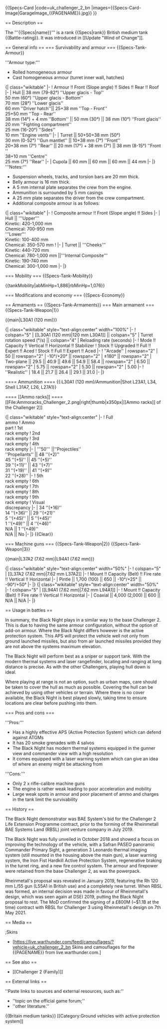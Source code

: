 {{Specs-Card
|code=uk_challenger_2_bn
|images={{Specs-Card-Image|GarageImage_{{PAGENAME}}.jpg}}
}}

== Description ==
<!-- ''In the description, the first part should be about the history of the creation and combat usage of the vehicle, as well as its key features. In the second part, tell the reader about the ground vehicle in the game. Insert a screenshot of the vehicle, so that if the novice player does not remember the vehicle by name, he will immediately understand what kind of vehicle the article is talking about.'' -->
The '''{{Specs|name}}''' is a rank {{Specs|rank}} British medium tank {{Battle-rating}}. It was introduced in [[Update "Wind of Change"]].

== General info ==
=== Survivability and armour ===
{{Specs-Tank-Armour}}
<!-- ''Describe armour protection. Note the most well protected and key weak areas. Appreciate the layout of modules as well as the number and location of crew members. Is the level of armour protection sufficient, is the placement of modules helpful for survival in combat? If necessary use a visual template to indicate the most secure and weak zones of the armour.'' -->

'''Armour type:'''

* Rolled homogeneous armour
* Cast homogeneous armour (turret inner wall, hatches)

{| class="wikitable"
|-
! Armour !! Front (Slope angle) !! Sides !! Rear !! Roof
|-
| Hull || 38 mm (79-82°) ''Upper glacis - Top'' <br> 50 mm (60°) ''Upper glacis - Bottom'' <br> 70 mm (28°) ''Lower glacis'' <br> 60 mm ''Driver hatch''|| 25+38 mm ''Top - Front'' <br> 25+50 mm ''Top - Rear'' <br> 38 mm (14°) + 4 mm ''Bottom'' || 50 mm (30°) || 38 mm (10°) ''Front glacis'' <br> 20 mm ''Fighting compartment'' <br> 25 mm (16-20°) ''Sides'' <br> 10 mm ''Engine vents''
|-
| Turret || 50+50+38 mm (50°) <br> 30 mm (0-52°) ''Gun mantlet'' || 10+38 mm (7°) ''Front'' <br> 20+38 mm (7°) ''Rear'' || 20 mm (17°) + 38 mm (7°) || 38 mm (8-15°) ''Front '' <br> 38+10 mm ''Centre'' <br> 25 mm (7°) ''Rear''
|-
| Cupola || 60 mm || 60 mm || 60 mm || 44 mm
|-
|}
'''Notes:'''

* Suspension wheels, tracks, and torsion bars are 20 mm thick.
* Belly armour is 16 mm thick.
* A 5 mm internal plate separates the crew from the engine.
* Ammunition is surrounded by 5 mm casings
* A 25 mm plate separates the driver from the crew compartment.
* Additional composite armour is as follows:

{| class="wikitable"
|-
! Composite armour !! Front (Slope angle) !! Sides
|-
| Hull || '''Upper''' <br> Kinetic: 420-1,000 mm <br> Chemical: 700-950 mm <br> '''Lower''' <br> Kinetic: 100-400 mm <br> Chemical: 350-570 mm
!
|-
| Turret || '''Cheeks''' <br> Kinetic: 440-720 mm <br> Chemical: 780-1,000 mm ||'''Internal Composite''' <br> Kinetic: 190-740 mm <br> Chemical: 300-1,000 mm
|-
|}

=== Mobility ===
{{Specs-Tank-Mobility}}
<!-- ''Write about the mobility of the ground vehicle. Estimate the specific power and manoeuvrability, as well as the maximum speed forwards and backwards.'' -->

{{tankMobility|abMinHp=1,886|rbMinHp=1,076}}

=== Modifications and economy ===
{{Specs-Economy}}

== Armaments ==
{{Specs-Tank-Armaments}}
=== Main armament ===
{{Specs-Tank-Weapon|1}}
<!-- ''Give the reader information about the characteristics of the main gun. Assess its effectiveness in a battle based on the reloading speed, ballistics and the power of shells. Do not forget about the flexibility of the fire, that is how quickly the cannon can be aimed at the target, open fire on it and aim at another enemy. Add a link to the main article on the gun: <code><nowiki>{{main|Name of the weapon}}</nowiki></code>. Describe in general terms the ammunition available for the main gun. Give advice on how to use them and how to fill the ammunition storage.'' -->
{{main|L30A1 (120 mm)}}

{| class="wikitable" style="text-align:center" width="100%"
|-
! colspan="5" | [[L30A1 (120 mm)|120 mm L30A1]] || colspan="5" | Turret rotation speed (°/s) || colspan="4" | Reloading rate (seconds)
|-
! Mode !! Capacity !! Vertical !! Horizontal !! Stabilizer
! Stock !! Upgraded !! Full !! Expert !! Aced
! Stock !! Full !! Expert !! Aced
|-
! ''Arcade''
| rowspan="2" | 50 || rowspan="2" | -10°/+20° || rowspan="2" | ±180° || rowspan="2" | Two-plane || 29.5 || 40.9 || 49.6 || 54.9 || 58.4 || rowspan="2" | 6.50 || rowspan="2" | 5.75 || rowspan="2" | 5.30 || rowspan="2" | 5.00
|-
! ''Realistic''
| 18.4 || 21.7 || 26.4 || 29.1 || 31.0
|-
|}

==== Ammunition ====
{{:L30A1 (120 mm)/Ammunition|Shot L23A1, L34, Shell L31A7, L26, L27A1}}

==== [[Ammo racks]] ====
[[File:Ammoracks_Challenger_2.png|right|thumb|x350px|[[Ammo racks]] of the Challenger 2]]
<!-- '''Last updated: 2.19.0.76''' -->
{| class="wikitable" style="text-align:center"
|-
! Full<br>ammo
! Ammo<br>part
! 1st<br>rack empty
! 2nd<br>rack empty
! 3rd<br>rack empty
! 4th<br>rack empty
|-
| '''50''' ||''Projectiles''<br>''Propellants'' || 48&nbsp;''(+2)''<br>45&nbsp;''(+5)'' || 45&nbsp;''(+5)''<br>39&nbsp;''(+11)'' || 43&nbsp;''(+7)''<br>31&nbsp;''(+19)'' || 41&nbsp;''(+9)''<br>22&nbsp;''(+28)''
|-
! 5th<br>rack empty
! 6th<br>rack empty
! 7th<br>rack empty
! 8th<br>rack empty
! 9th<br>rack empty
! Visual<br>discrepancy
|-
| 34&nbsp;''(+16)''<br>14&nbsp;''(+36)'' || 29&nbsp;''(+21)''<br>5&nbsp;''(+45)'' || 5&nbsp;''(+45)''<br>1&nbsp;''(+49)'' || 4&nbsp;''(+46)''<br>N/A || 1&nbsp;''(+49)''<br>N/A || No
|-
|}
{{Clear}}

=== Machine guns ===
{{Specs-Tank-Weapon|2}}
{{Specs-Tank-Weapon|3}}
<!-- ''Offensive and anti-aircraft machine guns not only allow you to fight some aircraft but also are effective against lightly armoured vehicles. Evaluate machine guns and give recommendations on its use.'' -->
{{main|L37A2 (7.62 mm)|L94A1 (7.62 mm)}}

{| class="wikitable" style="text-align:center" width="50%"
|-
! colspan="5" | [[L37A2 (7.62 mm)|7.62 mm L37A2]]
|-
! Mount !! Capacity (Belt) !! Fire rate !! Vertical !! Horizontal
|-
| Pintle || 1,700 (100) || 650 || -10°/+25° || -90°/+50°
|-
|}
{| class="wikitable" style="text-align:center" width="50%"
|-
! colspan="5" | [[L94A1 (7.62 mm)|7.62 mm L94A1]]
|-
! Mount !! Capacity (Belt) !! Fire rate !! Vertical !! Horizontal
|-
| Coaxial || 4,000 (2,000) || 600 || N/A || N/A
|-
|}

== Usage in battles ==
<!-- ''Describe the tactics of playing in the vehicle, the features of using vehicles in the team and advice on tactics. Refrain from creating a "guide" - do not impose a single point of view but instead give the reader food for thought. Describe the most dangerous enemies and give recommendations on fighting them. If necessary, note the specifics of the game in different modes (AB, RB, SB).'' -->
In summary, the Black Night plays in a similar way to the base Challenger 2. This is due to having the same armour configuration, without the option of add-on armour. Where the Black Night differs however is the active protection system. This APS will protect the vehicle well not only from ground launched missiles, but also from air launched missiles provided they are not above the systems maximum elevation. 

The Black Night will perform best as a sniper or support tank. With the modern thermal systems and laser rangefinder, locating and ranging at long distance is precise. As with the other Challengers, playing hull down is ideal.

Where playing at range is not an option, such as urban maps, care should be taken to cover the hull as much as possible. Covering the hull can be achieved by using other vehicles or terrain. Where there is no cover available, the Black Night is best played slowly, taking time to ensure locations are clear before pushing into them. 

=== Pros and cons ===
<!-- ''Summarise and briefly evaluate the vehicle in terms of its characteristics and combat effectiveness. Mark its pros and cons in a bulleted list. Try not to use more than 6 points for each of the characteristics. Avoid using categorical definitions such as "bad", "good" and the like - use substitutions with softer forms such as "inadequate" and "effective".'' -->

'''Pros:'''

* Has a highly effective APS (Active Protection System) which can defend against ATGMs 
* It has 20 smoke grenades with 4 salvos
* The Black Night has modern thermal systems equipped in the gunner view and commander view with a high resolution
* It comes equipped with a laser warning system which can give an idea of where an enemy might be attacking from

'''Cons:'''

* Only 2 x rifle-calibre machine guns
* The engine is rather weak leading to poor acceleration and mobility
* Large weak spots in armour and poor placement of ammo and charges in the tank limit the survivability

== History ==
<!-- ''Describe the history of the creation and combat usage of the vehicle in more detail than in the introduction. If the historical reference turns out to be too long, take it to a separate article, taking a link to the article about the vehicle and adding a block "/History" (example: <nowiki>https://wiki.warthunder.com/(Vehicle-name)/History</nowiki>) and add a link to it here using the <code>main</code> template. Be sure to reference text and sources by using <code><nowiki><ref></ref></nowiki></code>, as well as adding them at the end of the article with <code><nowiki><references /></nowiki></code>. This section may also include the vehicle's dev blog entry (if applicable) and the in-game encyclopedia description (under <code><nowiki>=== In-game description ===</nowiki></code>, also if applicable).'' -->
The Black Night demonstrator was BAE System's bid for the Challenger 2 Life Extension Programme contract, prior to the forming of the Rheinmetall BAE Systems Land (RBSL) joint venture company in July 2019.

The Black Night was fully unveiled in October 2018 and showed a focus on improving the technology of the vehicle, with a Safran PASEO panoramic Commander Primary Sight, a generation 3 Leonardo thermal imaging system (still mounted in the housing above the main gun), a laser warning system, the Iron Fist Hardkill Active Protection System, regenerative braking in the turret ring, and a new fire control system. The armour and firepower were retained from the base Challenger 2, as was the powerpack.

Rheinmetall's proposal was revealed in January 2019, featuring the Rh 120 mm L/55 gun (L55A1 in British use) and a completely new turret. When RBSL was formed, an internal decision was made in favour of Rheinmetall's design, which was seen again at DSEI 2019, putting the Black Night proposal to rest. The MoD confirmed the signing of a £800M (~$1.1B at the time) contract with RBSL for Challenger 3 using Rheinmetall's design on 7th May 2021.

== Media ==
<!-- ''Excellent additions to the article would be video guides, screenshots from the game, and photos.'' -->

;Skins

* [https://live.warthunder.com/feed/camouflages/?vehicle=uk_challenger_2_bn Skins and camouflages for the {{PAGENAME}} from live.warthunder.com.]

== See also ==
<!-- ''Links to the articles on the War Thunder Wiki that you think will be useful for the reader, for example:''
* ''reference to the series of the vehicles;''
* ''links to approximate analogues of other nations and research trees.'' -->

* [[Challenger 2 (Family)]]

== External links ==
<!-- ''Paste links to sources and external resources, such as:''
* ''topic on the official game forum;''
* ''other literature.'' -->
''Paste links to sources and external resources, such as:''

* ''topic on the official game forum;''
* ''other literature.''

{{Britain medium tanks}}
[[Category:Ground vehicles with active protection system]]